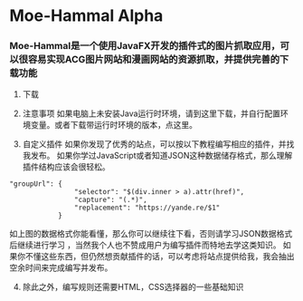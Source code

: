 # Moe-Hammal​ Alpha
### Moe-Hammal是一个使用JavaFX开发的插件式的图片抓取应用，可以很容易实现ACG图片网站和漫画网站的资源抓取，并提供完善的下载功能
1. 下载

2. 注意事项
如果电脑上未安装Java运行时环境，请到这里下载，并自行配置环境变量。或者下载带运行时环境的版本，点这里。

3. 自定义插件
如果你发现了优秀的站点，可以按以下教程编写相应的插件，并找我发布。
如果你学过JavaScript或者知道JSON这种数据储存格式，那么理解插件结构应该会很轻松。
```
"groupUrl": {
                "selector": "$(div.inner > a).attr(href)",
                "capture": "(.*)",
                "replacement": "https://yande.re/$1"
            }
```

如上图的数据格式你能看懂，那么你可以继续往下看，否则请学习JSON数据格式后继续进行学习
，当然我个人也不赞成用户为编写插件而特地去学这类知识。
如果你不懂这些东西，但仍然想贡献插件的话，可以考虑将站点提供给我，我会抽出空余时间来完成编写并发布。

4. 除此之外，编写规则还需要HTML，CSS选择器的一些基础知识
